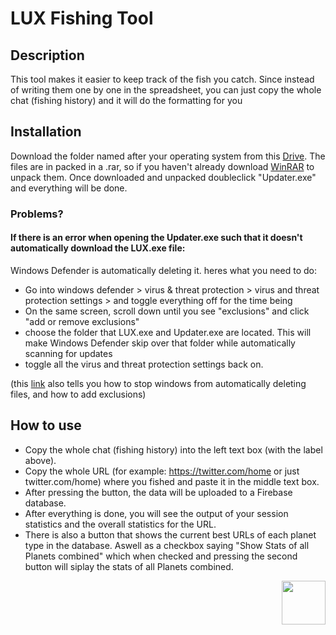 # LUX Fishing Tool

## Description

This tool makes it easier to keep track of the fish you catch. Since instead of writing them one by one in the spreadsheet, you can just copy the whole chat (fishing history) and it will do the formatting for you


## Installation 

Download the folder named after your operating system from this <a href = "https://drive.google.com/drive/folders/1jB0DPZG3YD96eNX0ljwyOTVxWFvShqCZ?usp=sharing">Drive</a>. The files are in packed in a .rar, so if you haven't already download <a href = "https://www.win-rar.com/">WinRAR</a> to unpack them.
Once downloaded and unpacked doubleclick "Updater.exe" and everything will be done. 

### Problems? 
#### If there is an error when opening the Updater.exe such that it doesn't automatically download the LUX.exe file:

Windows Defender is automatically deleting it. heres what you need to do:
- Go into windows defender > virus & threat protection > virus and threat protection settings > and toggle everything off for the time being
- On the same screen, scroll down until you see "exclusions" and click "add or remove exclusions"
- choose the folder that LUX.exe and Updater.exe are located. This will make Windows Defender skip over that folder while automatically scanning for updates
- toggle all the virus and threat protection settings back on. 

(this <a href = "https://www.easeus.com/computer-instruction/stop-windows-10-from-deleting-files-without-asking.html">link</a> also tells you how to stop windows from automatically deleting files, and how to add exclusions)


## How to use

- Copy the whole chat (fishing history) into the left text box (with the label above).   
- Copy the whole URL (for example: https://twitter.com/home or just twitter.com/home) where you fished and paste it in the middle text box. 
- After pressing the button, the data will be uploaded to a Firebase database.
- After everything is done, you will see the output of your session statistics and the overall statistics for the URL.
- There is also a button that shows the current best URLs of each planet type in the database. Aswell as a checkbox saying "Show Stats of all Planets combined" which when checked and pressing the second button will siplay the stats of all Planets combined.   

<a href="https://thelocaluniverse.com/"><img align="right" src="https://odyssey-web-cdn.s3.us-west-1.amazonaws.com/assets/lux-logo-square.png" width="70"></a>
